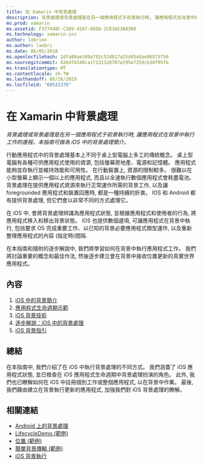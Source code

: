 ```yaml
---
title: 在 Xamarin 中背景處理
description: 背景處理或背景處理是在另一個應用程式于前景執行時, 讓應用程式在背景中執行工作的進程。 本指南可做為 iOS 中的背景處理簡介。
ms.prod: xamarin
ms.assetid: F377440C-C5D9-4267-85D8-2C816E3A0300
ms.technology: xamarin-ios
author: lobrien
ms.author: laobri
ms.date: 06/05/2018
ms.openlocfilehash: 2dfa88ae349a792c524b17a25d454dae86575756
ms.sourcegitcommit: 6264fb540ca1f131328707e295e7259cb10f95fb
ms.translationtype: MT
ms.contentlocale: zh-TW
ms.lasthandoff: 08/16/2019
ms.locfileid: "69521376"
---
```

# <a name="backgrounding-in-xamarinios"></a>在 Xamarin 中背景處理

_背景處理或背景處理是在另一個應用程式于前景執行時, 讓應用程式在背景中執行工作的進程。本指南可做為 iOS 中的背景處理簡介。_

行動應用程式中的背景處理基本上不同于桌上型電腦上多工的傳統概念。 桌上型電腦有各種可供應用程式使用的資源, 包括螢幕房地產、電源和記憶體。 應用程式能夠並存執行並維持效能和可用性。 在行動裝置上, 資源的限制較多。 很難以在小型螢幕上顯示一個以上的應用程式, 而且以全速執行數個應用程式會耗盡電池。 背景處理在提供應用程式資源來執行正常運作所需的背景工作, 以及讓 foregrounded 應用程式和裝置回應時, 都是一種持續的折衷。 IOS 和 Android 都有提供背景處理, 但它們會以非常不同的方式處理它。

在 iOS 中, 會將背景處理辨識為應用程式狀態, 並根據應用程式和使用者的行為, 將應用程式移入和移出背景狀態。 iOS 也提供數個選項, 可讓應用程式在背景中執行, 包括要求 OS 完成重要工作、以已知的背景必要應用程式類型運作, 以及重新整理應用程式的內容 (指定時)間隔.

在本指南和隨附的逐步解說中, 我們將學習如何在背景中執行應用程式工作。 我們將討論重要的概念和最佳作法, 然後逐步建立會在背景中接收位置更新的真實世界應用程式。

## <a name="contents"></a>內容

1. [iOS 中的背景簡介](~/ios/app-fundamentals/backgrounding/introduction-to-backgrounding-in-ios.md)
1. [應用程式生命週期示範](~/ios/app-fundamentals/backgrounding/application-lifecycle-demo.md)
1. [iOS 背景技術](~/ios/app-fundamentals/backgrounding/ios-backgrounding-techniques/index.md)
1. [逐步解說：iOS 中的背景處理](~/ios/app-fundamentals/backgrounding/ios-backgrounding-walkthroughs/index.md)
1. [iOS 背景指引](~/ios/app-fundamentals/backgrounding/ios-backgrounding-guidance.md)

## <a name="summary"></a>總結

在本指南中, 我們介紹了在 iOS 中執行背景處理的不同方式。 我們涵蓋了 iOS 應用程式狀態, 並已檢查在 iOS 應用程式生命週期中背景處理扮演的角色。 此外, 我們也已瞭解如何在 iOS 中註冊個別工作或整個應用程式, 以在背景中作業。 最後, 我們藉由建立在背景執行更新的應用程式, 加強我們對 iOS 背景處理的瞭解。



## <a name="related-links"></a>相關連結

- [Android 上的背景處理](~/android/app-fundamentals/services/index.md)
- [LifecycleDemo (範例)](https://docs.microsoft.com/samples/xamarin/ios-samples/lifecycledemo)
- [位置 (範例)](https://docs.microsoft.com/samples/xamarin/ios-samples/location)
- [簡單背景傳輸 (範例)](https://docs.microsoft.com/samples/xamarin/ios-samples/simplebackgroundtransfer)
- [iOS 背景執行](https://developer.apple.com/library/ios/documentation/iPhone/Conceptual/iPhoneOSProgrammingGuide/BackgroundExecution/BackgroundExecution.html)
